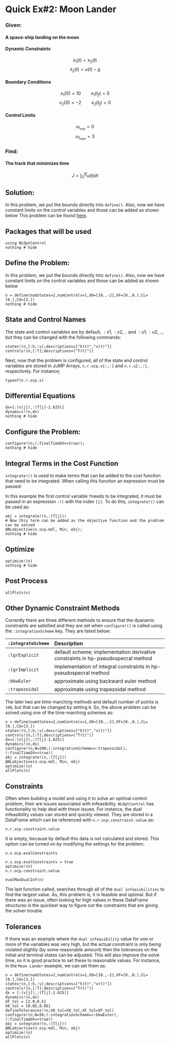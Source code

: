 # Quick Ex#2: Moon Lander

### Given:
#### A space-ship landing on the moon
#### Dynamic Constraints
$$\dot{x}_1(t)=x_2(t)$$
$$\dot{x}_2(t)=u(t)-g$$

#### Boundary Conditions
$${x}_1(0)=10 \qquad {x}_1(t_f)=0$$
$${x}_2(0)=-2 \qquad {x}_2(t_f)=0$$

#### Control Limits
$${u}_{1_{min}}=0$$
$${u}_{1_{max}}=3$$

### Find:
#### The track that minimizes time
$$J=\int_{0}^{tf} u(t) dt$$

## Solution:
In this problem, we put the bounds directly into `define()`. Also, now we have constant limits on the control variables and those can be added as shown below
This problem can be found [here](http://www.gpops2.com/Examples/MoonLander.html).

## Packages that will be used
```@example MoonLander
using NLOptControl
nothing # hide
```

## Define the Problem:
In this problem, we put the bounds directly into `define()`. Also, now we have constant limits on the control variables and those can be added as shown below
```@example MoonLander
n = define(numStates=2,numControls=1,X0=[10.,-2],XF=[0.,0.],CL=[0.],CU=[3.])
nothing # hide
```
## State and Control Names
The state and control variables are by default, $:x1,:x2,..$ and $:u1,:u2,..$, but they can be changed with the following commands:

```@example MoonLander
states!(n,[:h,:v];descriptions=["h(t)","v(t)"])
controls!(n,[:T];descriptions=["T(t)"])
```
Next, now that the problem is configured, all of the state and control variables are stored in JuMP Arrays, `n.r.ocp.x[:,:]` and `n.r.u[:,:]`, respectively. For instance;
```@example MoonLander
typeof(n.r.ocp.x)
```
## Differential Equations
```@example MoonLander
dx=[:(v[j]),:(T[j]-1.625)]
dynamics!(n,dx)
nothing # hide
```

##  Configure the Problem:
```@example MoonLander
configure!(n;(:finalTimeDV=>true));
nothing # hide
```

## Integral Terms in the Cost Function
`integrate!()` is used to make terms that can be added to the cost function that need to be integrated. When calling this function an expression must be passed:

In this example the first control variable `T`needs to be integrated, it must be passed in an expression `:()` with the index `[j]`. To do this, `integrate!()` can be used as:
```@example MoonLander
obj = integrate!(n,:(T[j]))
# Now this term can be added as the objective function and the problem can be solved
@NLobjective(n.ocp.mdl, Min, obj);
nothing # hide
```

## Optimize
```@example MoonLander
optimize!(n)
nothing # hide
```

## Post Process
```@example MoonLander
allPlots(n)
```
## Other Dynamic Constraint Methods
Currently there are three different methods to ensure that the dyanamic constraints are satisfied and they are set when `configure!()` is called using the `:integrationScheme` key. They are listed below:

`:integrateScheme` | Description
:--- | :---
`:lgrExplicit`| default scheme; implementation derivative constraints in hp-pseudospecral method
`:lgrImplicit`| implementation of integral constraints in hp-pseudospecral method
`:bkwEuler` | approximate using backward euler method
`:trapezoidal` | approximate using trapezoidal method

The later two are time-marching methods and default number of points is `100`, but that can be changed by setting `N`. So, the above problem can be solved using one of the time-marching schemes as:
```@example MoonLander
n = define(numStates=2,numControls=1,X0=[10.,-2],XF=[0.,0.],CL=[0.],CU=[3.])
states!(n,[:h,:v];descriptions=["h(t)","v(t)"])
controls!(n,[:T];descriptions=["T(t)"])
dx=[:(v[j]),:(T[j]-1.625)]
dynamics!(n,dx)
configure!(n,N=200;(:integrationScheme=>:trapezoidal),(:finalTimeDV=>true))
obj = integrate!(n,:(T[j]))
@NLobjective(n.ocp.mdl, Min, obj)
optimize!(n)
allPlots(n)
```
## Constraints
Often when building a model and using it to solve an optimal control problem, their are issues associated with infeasibility. `NLOptControl` has functionality to help deal with these issues. For instance, the dual infeasibility values can stored and quickly viewed. They are stored in a DataFrame which can be referenced with `n.r.ocp.constraint.value` as:
```@example MoonLander
n.r.ocp.constraint.value
```
It is empty, because by default this data is not calculated and stored. This option can be turned on by modifying the settings for the problem:
```@example MoonLander
n.s.ocp.evalConstraints
```

```@example MoonLander
n.s.ocp.evalConstraints = true
optimize!(n)
n.r.ocp.constraint.value
```
```@example MoonLander
evalMaxDualInf(n)
```
The last function called, searches through all of the `dual infeasibilities` to find the largest value.
As, this problem is, it is feasible and optimal. But if there was an issue, often looking for high values in these DataFrame structures is the quickest way to figure out the constraints that are giving the solver trouble.

## Tolerances
If there was an example where the `dual infeasibility` value for one or more of the variables was very high, but the actual constraint is only being violated slightly (by some reasonable amount) then the tolerances on the initial and terminal states can be adjusted. This will also improve the solve time, so it is good practice to set these to reasonable values. For instance, in the `Moon Lander` example, we can set them as:
```@example MoonLander
n = define(numStates=2,numControls=1,X0=[10.,-2],XF=[0.,0.],CL=[0.],CU=[3.])
states!(n,[:h,:v];descriptions=["h(t)","v(t)"])
controls!(n,[:T];descriptions=["T(t)"])
dx = [:(v[j]),:(T[j]-1.625)]
dynamics!(n,dx)
XF_tol = [2.0,0.5]
X0_tol = [0.05,0.05]
defineTolerances!(n;X0_tol=X0_tol,XF_tol=XF_tol)
configure!(n,N=50;(:integrationScheme=>:bkwEuler),(:finalTimeDV=>true))
obj = integrate!(n,:(T[j]))
@NLobjective(n.ocp.mdl, Min, obj)
optimize!(n)
allPlots(n)
```
